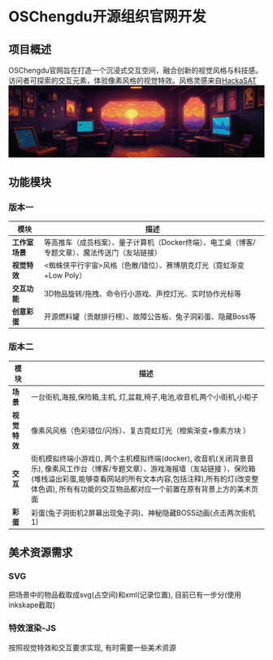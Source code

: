 # OSChengdu开源组织官网开发

## 项目概述

OSChengdu官网旨在打造一个沉浸式交互空间，融合创新的视觉风格与科技感。访问者可探索的交互元素，体验像素风格的视觉特效。风格灵感来自[HackaSAT](https://mission.hackasat.com)
![HackSAT](./assets/background.png)





## 功能模块



### 版本一

| 模块           | 描述                                                         |
| -------------- | ------------------------------------------------------------ |
| **工作室场景** | 等高推车（成员档案）、量子计算机（Docker终端）、电工桌（博客/专题文章）、魔法传送门（友站链接） |
| **视觉特效**   | <蜘蛛侠平行宇宙>风格（色散/错位）、赛博朋克灯光（霓虹渐变+Low Poly） |
| **交互功能**   | 3D物品旋转/拖拽、命令行小游戏、声控灯光、实时协作光标等      |
| **创意彩蛋**   | 开源燃料罐（贡献排行榜）、故障公告板、兔子洞彩蛋、隐藏Boss等 |



### 版本二

| 模块           | 描述                                                         |
| -------------- | ------------------------------------------------------------ |
| **场景** | 一台街机,海报,保险箱,主机, 灯,盆栽,椅子,电池,收音机,两个小街机,小柜子 |
| **视觉特效**   | 像素风风格（色彩错位/闪烁）、复古霓虹灯光（橙紫渐变+像素方块 ） |
| **交互**   | 街机模拟终端小游戏(), 两个主机模拟终端(docker), 收音机(关闭背景音乐), 像素风工作台（博客/专题文章）、游戏海报墙（友站链接 ）、保险箱(堆栈溢出彩蛋,能够查看网站的所有文本内容,包括注释),所有的灯(改变整体色调), 所有有功能的交互物品都对应一个前置在原有背景上方的美术页面 |
| **彩蛋**     | 彩蛋(兔子洞街机2屏幕出现兔子洞)、神秘隐藏BOSS动画(点击两次街机1) |



## 美术资源需求

### SVG

把场景中的物品截取成svg(占空间)和xml(记录位置), 目前已有一步分(使用inkskape截取)

### 特效渲染-JS

按照视觉特效和交互要求实现, 有时需要一些美术资源

